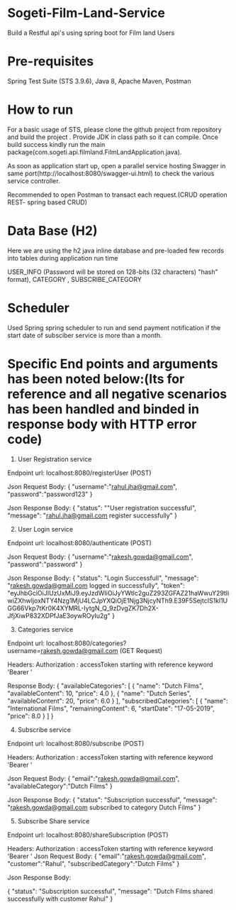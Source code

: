 # Sogeti-Film-Land-Service
Build a Restful api's using spring boot for Film land Users

# Pre-requisites
Spring Test Suite (STS 3.9.6), Java 8, Apache Maven, Postman

# How to run
For a basic usage of STS, please clone the github project from repository and build the project . 
Provide JDK in class path so it can compile.
Once build success kindly run the main package(com.sogeti.api.filmland.FilmLandApplication.java).

As soon as application start up, open a parallel service hosting Swagger in same port(http://localhost:8080/swagger-ui.html) to check the various service controller.

Recommended to open Postman to transact each request.(CRUD operation REST- spring based CRUD)

# Data Base  (H2) 
Here we are using the h2 java inline database and pre-loaded few records into tables during application run time

 USER_INFO   (Password will be stored on 128-bits (32 characters) "hash" format),
 CATEGORY ,
 SUBSCRIBE_CATEGORY
 

 # Scheduler 
 
 Used Spring spring scheduler to run and send payment notification if the start date of subsciber service is more than a month.
 
 
# Specific End points and arguments has been noted below:(Its for reference and all negative scenarios has been handled and binded in response body with HTTP error code)

1.	User Registration service

Endpoint url:	localhost:8080/registerUser (POST)

Json Request Body: 
{
	"username":"rahul.jha@gmail.com",
	"password":"password123"
}

Json Response Body:
{
    "status": ""User registration successful",
    "message": "rahul.jha@gmail.com register successfully"
}

2.	User Login service

Endpoint url:	localhost:8080/authenticate (POST)

Json Request Body:
{
	"username":"rakesh.gowda@gmail.com",
	"password":"password"
}

Json Response Body:
{
    "status": "Login Successfull",
    "message": "rakesh.gowda@gmail.com logged in successfully",
    "token": "eyJhbGciOiJIUzUxMiJ9.eyJzdWIiOiJyYWtlc2guZ293ZGFAZ21haWwuY29tIiwiZXhwIjoxNTY4Nzg1MjU4LCJpYXQiOjE1Njg3NjcyNTh9.E39F5SejtcIS1kl1UGG66Vkp7tKr0K4XYMRL-IytgN_Q_9zDvgZK7Dh2X-JfjXiwP832XDPfJaE3oywROyIu2g"
}

3.	Categories service

Endpoint url:	localhost:8080/categories?username=rakesh.gowda@gmail.com  (GET Request)

Headers: 
	Authorization : accessToken starting with reference keyword 'Bearer '

Response Body:
{
    "availableCategories": [
        {
            "name": "Dutch Films",
            "availableContent": 10,
            "price": 4.0
        },
        {
            "name": "Dutch Series",
            "availableContent": 20,
            "price": 6.0
        }
    ],
    "subscribedCategories": [
        {
            "name": "International Films",
            "remainingContent": 6,
            "startDate": "17-05-2019",
            "price": 8.0
        }
    ]
}

4.	Subscribe service

Endpoint url:	localhost:8080/subscribe  (POST)

Headers: 
	Authorization : accessToken starting with reference keyword 'Bearer '

Json Request Body:
{
"email":"rakesh.gowda@gmail.com",
"availableCategory":"Dutch Films"
}

Json Response Body:
{
    "status": "Subscription successful",
    "message": "rakesh.gowda@gmail.com subscribed to category Dutch Films"
}

5.	Subscribe Share service

Endpoint url:	localhost:8080/shareSubscription (POST)

Headers: 
	Authorization : accessToken starting with reference keyword 'Bearer '
Json Request Body:
{
"email":"rakesh.gowda@gmail.com",
"customer":"Rahul",
"subscribedCategory":"Dutch Films"
}

Json Response Body:

{
    "status": "Subscription successful",
    "message": "Dutch Films shared successfully with customer Rahul"
}